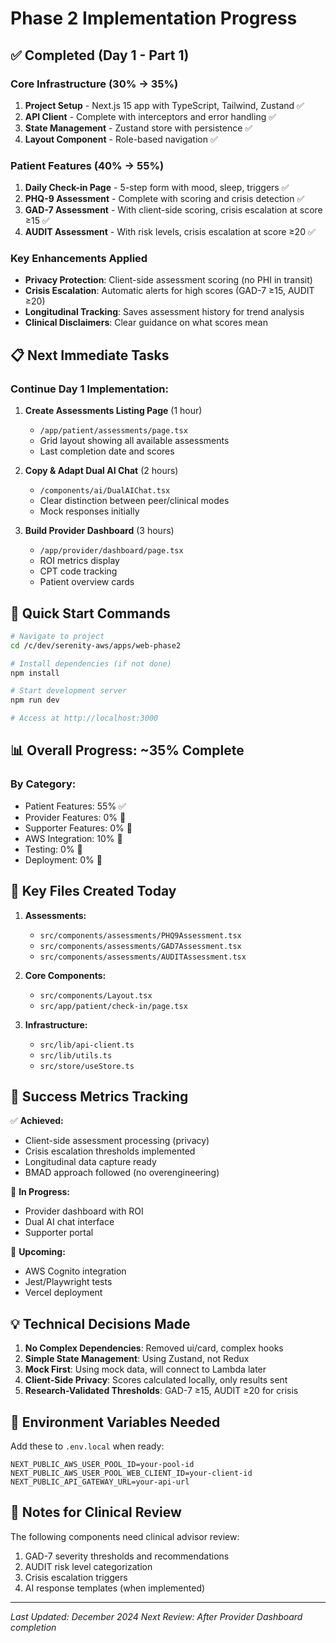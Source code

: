 # Phase 2 Implementation Progress

## ✅ Completed (Day 1 - Part 1)

### Core Infrastructure (30% → 35%)
1. **Project Setup** - Next.js 15 app with TypeScript, Tailwind, Zustand ✅
2. **API Client** - Complete with interceptors and error handling ✅
3. **State Management** - Zustand store with persistence ✅
4. **Layout Component** - Role-based navigation ✅

### Patient Features (40% → 55%)
1. **Daily Check-in Page** - 5-step form with mood, sleep, triggers ✅
2. **PHQ-9 Assessment** - Complete with scoring and crisis detection ✅
3. **GAD-7 Assessment** - With client-side scoring, crisis escalation at score ≥15 ✅
4. **AUDIT Assessment** - With risk levels, crisis escalation at score ≥20 ✅

### Key Enhancements Applied
- **Privacy Protection**: Client-side assessment scoring (no PHI in transit)
- **Crisis Escalation**: Automatic alerts for high scores (GAD-7 ≥15, AUDIT ≥20)
- **Longitudinal Tracking**: Saves assessment history for trend analysis
- **Clinical Disclaimers**: Clear guidance on what scores mean

## 📋 Next Immediate Tasks

### Continue Day 1 Implementation:
1. **Create Assessments Listing Page** (1 hour)
   - `/app/patient/assessments/page.tsx`
   - Grid layout showing all available assessments
   - Last completion date and scores

2. **Copy & Adapt Dual AI Chat** (2 hours)
   - `/components/ai/DualAIChat.tsx`
   - Clear distinction between peer/clinical modes
   - Mock responses initially

3. **Build Provider Dashboard** (3 hours)
   - `/app/provider/dashboard/page.tsx`
   - ROI metrics display
   - CPT code tracking
   - Patient overview cards

## 🚀 Quick Start Commands

```bash
# Navigate to project
cd /c/dev/serenity-aws/apps/web-phase2

# Install dependencies (if not done)
npm install

# Start development server
npm run dev

# Access at http://localhost:3000
```

## 📊 Overall Progress: ~35% Complete

### By Category:
- Patient Features: 55% ✅
- Provider Features: 0% 🔄
- Supporter Features: 0% 📅
- AWS Integration: 10% 🔄
- Testing: 0% 📅
- Deployment: 0% 📅

## 🔑 Key Files Created Today

1. **Assessments:**
   - `src/components/assessments/PHQ9Assessment.tsx`
   - `src/components/assessments/GAD7Assessment.tsx`
   - `src/components/assessments/AUDITAssessment.tsx`

2. **Core Components:**
   - `src/components/Layout.tsx`
   - `src/app/patient/check-in/page.tsx`

3. **Infrastructure:**
   - `src/lib/api-client.ts`
   - `src/lib/utils.ts`
   - `src/store/useStore.ts`

## 🎯 Success Metrics Tracking

✅ **Achieved:**
- Client-side assessment processing (privacy)
- Crisis escalation thresholds implemented
- Longitudinal data capture ready
- BMAD approach followed (no overengineering)

🔄 **In Progress:**
- Provider dashboard with ROI
- Dual AI chat interface
- Supporter portal

📅 **Upcoming:**
- AWS Cognito integration
- Jest/Playwright tests
- Vercel deployment

## 💡 Technical Decisions Made

1. **No Complex Dependencies**: Removed ui/card, complex hooks
2. **Simple State Management**: Using Zustand, not Redux
3. **Mock First**: Using mock data, will connect to Lambda later
4. **Client-Side Privacy**: Scores calculated locally, only results sent
5. **Research-Validated Thresholds**: GAD-7 ≥15, AUDIT ≥20 for crisis

## 🔧 Environment Variables Needed

Add these to `.env.local` when ready:
```
NEXT_PUBLIC_AWS_USER_POOL_ID=your-pool-id
NEXT_PUBLIC_AWS_USER_POOL_WEB_CLIENT_ID=your-client-id
NEXT_PUBLIC_API_GATEWAY_URL=your-api-url
```

## 📝 Notes for Clinical Review

The following components need clinical advisor review:
1. GAD-7 severity thresholds and recommendations
2. AUDIT risk level categorization
3. Crisis escalation triggers
4. AI response templates (when implemented)

---

*Last Updated: December 2024*
*Next Review: After Provider Dashboard completion*